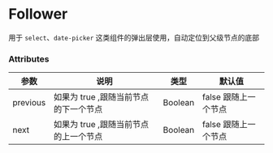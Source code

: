# Follower

用于 `select`、`date-picker` 这类组件的弹出层使用，自动定位到父级节点的底部

### Attributes
| 参数            | 说明                     | 类型                      | 默认值           |
|---------------|------------------------|-------------------------|---------------|
| previous       | 如果为 true ,跟随当前节点的下一个节点 | Boolean     | false 跟随上一个节点 |
| next       | 如果为 true ,跟随当前节点的上一个节点 | Boolean |        false 跟随上一个节点       |
